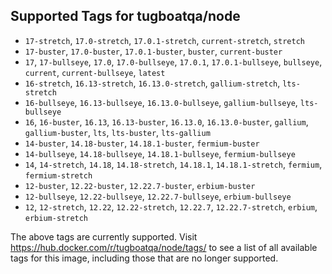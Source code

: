## Supported Tags for tugboatqa/node

* `17-stretch`, `17.0-stretch`, `17.0.1-stretch`, `current-stretch`, `stretch`
* `17-buster`, `17.0-buster`, `17.0.1-buster`, `buster`, `current-buster`
* `17`, `17-bullseye`, `17.0`, `17.0-bullseye`, `17.0.1`, `17.0.1-bullseye`, `bullseye`, `current`, `current-bullseye`, `latest`
* `16-stretch`, `16.13-stretch`, `16.13.0-stretch`, `gallium-stretch`, `lts-stretch`
* `16-bullseye`, `16.13-bullseye`, `16.13.0-bullseye`, `gallium-bullseye`, `lts-bullseye`
* `16`, `16-buster`, `16.13`, `16.13-buster`, `16.13.0`, `16.13.0-buster`, `gallium`, `gallium-buster`, `lts`, `lts-buster`, `lts-gallium`
* `14-buster`, `14.18-buster`, `14.18.1-buster`, `fermium-buster`
* `14-bullseye`, `14.18-bullseye`, `14.18.1-bullseye`, `fermium-bullseye`
* `14`, `14-stretch`, `14.18`, `14.18-stretch`, `14.18.1`, `14.18.1-stretch`, `fermium`, `fermium-stretch`
* `12-buster`, `12.22-buster`, `12.22.7-buster`, `erbium-buster`
* `12-bullseye`, `12.22-bullseye`, `12.22.7-bullseye`, `erbium-bullseye`
* `12`, `12-stretch`, `12.22`, `12.22-stretch`, `12.22.7`, `12.22.7-stretch`, `erbium`, `erbium-stretch`

The above tags are currently supported. Visit https://hub.docker.com/r/tugboatqa/node/tags/ to see a list of all available tags for this image, including those that are no longer supported.
